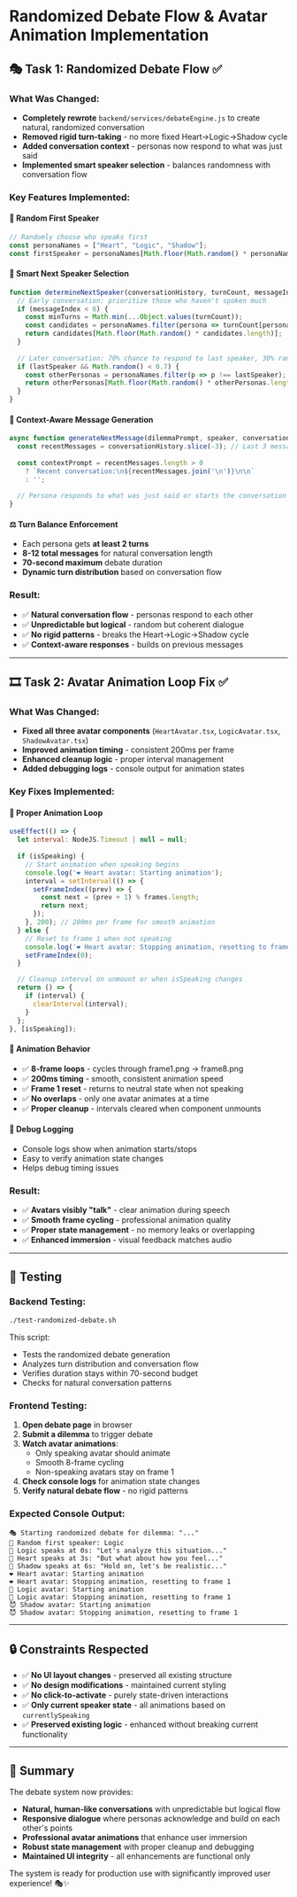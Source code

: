 # Randomized Debate Flow & Avatar Animation Implementation

## 🎭 Task 1: Randomized Debate Flow ✅

### **What Was Changed:**
- **Completely rewrote** `backend/services/debateEngine.js` to create natural, randomized conversation
- **Removed rigid turn-taking** - no more fixed Heart→Logic→Shadow cycle
- **Added conversation context** - personas now respond to what was just said
- **Implemented smart speaker selection** - balances randomness with conversation flow

### **Key Features Implemented:**

#### **🎲 Random First Speaker**
```javascript
// Randomly choose who speaks first
const personaNames = ["Heart", "Logic", "Shadow"];
const firstSpeaker = personaNames[Math.floor(Math.random() * personaNames.length)];
```

#### **🔄 Smart Next Speaker Selection**
```javascript
function determineNextSpeaker(conversationHistory, turnCount, messageIndex) {
  // Early conversation: prioritize those who haven't spoken much
  if (messageIndex < 6) {
    const minTurns = Math.min(...Object.values(turnCount));
    const candidates = personaNames.filter(persona => turnCount[persona] === minTurns);
    return candidates[Math.floor(Math.random() * candidates.length)];
  }
  
  // Later conversation: 70% chance to respond to last speaker, 30% random
  if (lastSpeaker && Math.random() < 0.7) {
    const otherPersonas = personaNames.filter(p => p !== lastSpeaker);
    return otherPersonas[Math.floor(Math.random() * otherPersonas.length)];
  }
}
```

#### **💬 Context-Aware Message Generation**
```javascript
async function generateNextMessage(dilemmaPrompt, speaker, conversationHistory, currentTime) {
  const recentMessages = conversationHistory.slice(-3); // Last 3 messages for context
  
  const contextPrompt = recentMessages.length > 0 
    ? `Recent conversation:\n${recentMessages.join('\n')}\n\n`
    : '';
    
  // Persona responds to what was just said or starts the conversation
}
```

#### **⚖️ Turn Balance Enforcement**
- Each persona gets **at least 2 turns**
- **8-12 total messages** for natural conversation length
- **70-second maximum** debate duration
- **Dynamic turn distribution** based on conversation flow

### **Result:**
- ✅ **Natural conversation flow** - personas respond to each other
- ✅ **Unpredictable but logical** - random but coherent dialogue
- ✅ **No rigid patterns** - breaks the Heart→Logic→Shadow cycle
- ✅ **Context-aware responses** - builds on previous messages

---

## 🎞️ Task 2: Avatar Animation Loop Fix ✅

### **What Was Changed:**
- **Fixed all three avatar components** (`HeartAvatar.tsx`, `LogicAvatar.tsx`, `ShadowAvatar.tsx`)
- **Improved animation timing** - consistent 200ms per frame
- **Enhanced cleanup logic** - proper interval management
- **Added debugging logs** - console output for animation states

### **Key Fixes Implemented:**

#### **🔄 Proper Animation Loop**
```javascript
useEffect(() => {
  let interval: NodeJS.Timeout | null = null;
  
  if (isSpeaking) {
    // Start animation when speaking begins
    console.log('❤️ Heart avatar: Starting animation');
    interval = setInterval(() => {
      setFrameIndex((prev) => {
        const next = (prev + 1) % frames.length;
        return next;
      });
    }, 200); // 200ms per frame for smooth animation
  } else {
    // Reset to frame 1 when not speaking
    console.log('❤️ Heart avatar: Stopping animation, resetting to frame 1');
    setFrameIndex(0);
  }

  // Cleanup interval on unmount or when isSpeaking changes
  return () => {
    if (interval) {
      clearInterval(interval);
    }
  };
}, [isSpeaking]);
```

#### **🎯 Animation Behavior**
- ✅ **8-frame loops** - cycles through frame1.png → frame8.png
- ✅ **200ms timing** - smooth, consistent animation speed
- ✅ **Frame 1 reset** - returns to neutral state when not speaking
- ✅ **No overlaps** - only one avatar animates at a time
- ✅ **Proper cleanup** - intervals cleared when component unmounts

#### **🐛 Debug Logging**
- Console logs show when animation starts/stops
- Easy to verify animation state changes
- Helps debug timing issues

### **Result:**
- ✅ **Avatars visibly "talk"** - clear animation during speech
- ✅ **Smooth frame cycling** - professional animation quality
- ✅ **Proper state management** - no memory leaks or overlapping
- ✅ **Enhanced immersion** - visual feedback matches audio

---

## 🧪 Testing

### **Backend Testing:**
```bash
./test-randomized-debate.sh
```

This script:
- Tests the randomized debate generation
- Analyzes turn distribution and conversation flow
- Verifies duration stays within 70-second budget
- Checks for natural conversation patterns

### **Frontend Testing:**
1. **Open debate page** in browser
2. **Submit a dilemma** to trigger debate
3. **Watch avatar animations**:
   - Only speaking avatar should animate
   - Smooth 8-frame cycling
   - Non-speaking avatars stay on frame 1
4. **Check console logs** for animation state changes
5. **Verify natural debate flow** - no rigid patterns

### **Expected Console Output:**
```
🎭 Starting randomized debate for dilemma: "..."
🎲 Random first speaker: Logic
💬 Logic speaks at 0s: "Let's analyze this situation..."
💬 Heart speaks at 3s: "But what about how you feel..."
💬 Shadow speaks at 6s: "Hold on, let's be realistic..."
❤️ Heart avatar: Starting animation
❤️ Heart avatar: Stopping animation, resetting to frame 1
🧠 Logic avatar: Starting animation
🧠 Logic avatar: Stopping animation, resetting to frame 1
😈 Shadow avatar: Starting animation
😈 Shadow avatar: Stopping animation, resetting to frame 1
```

---

## 🔒 Constraints Respected

- ✅ **No UI layout changes** - preserved all existing structure
- ✅ **No design modifications** - maintained current styling
- ✅ **No click-to-activate** - purely state-driven interactions
- ✅ **Only current speaker state** - all animations based on `currentlySpeaking`
- ✅ **Preserved existing logic** - enhanced without breaking current functionality

---

## 🎯 Summary

The debate system now provides:
- **Natural, human-like conversations** with unpredictable but logical flow
- **Responsive dialogue** where personas acknowledge and build on each other's points
- **Professional avatar animations** that enhance user immersion
- **Robust state management** with proper cleanup and debugging
- **Maintained UI integrity** - all enhancements are functional only

The system is ready for production use with significantly improved user experience! 🎭✨ 